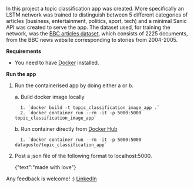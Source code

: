 In this project a topic classification app was created. More specifically an LSTM network was trained to distinguish between 5 different categories of articles (business, entertainment, politics, sport, tech) and a minimal Sanic API was created to serve the app. The dataset used, for training the network, was the [BBC articles dataset](http://mlg.ucd.ie/files/datasets/bbc-fulltext.zip), which consists of 2225 documents, from the BBC news website corresponding to stories from 2004-2005.

**Requirements**

* You need to have [Docker](https://docs.docker.com/install/) installed.

**Run the app**

1.  Run the containerised app by doing either a or b.

      a.   Build docker image locally

          1. `docker build -t topic_classification_image_app .`
          2. `docker container run --rm -it -p 5000:5000 topic_classification_image_app`
    
    
      b.   Run container directly from [Docker Hub](https://hub.docker.com/r/datagusto/topic_classification_app/)
      
          1. `docker container run --rm -it -p 5000:5000 datagusto/topic_classification_app`
      
      
2.  Post a json file of the following format to localhost:5000.

    {"text":"made with love"}
    



Any feedback is welcome! :)
[LinkedIn](https://www.linkedin.com/in/andreas-gompos/)
